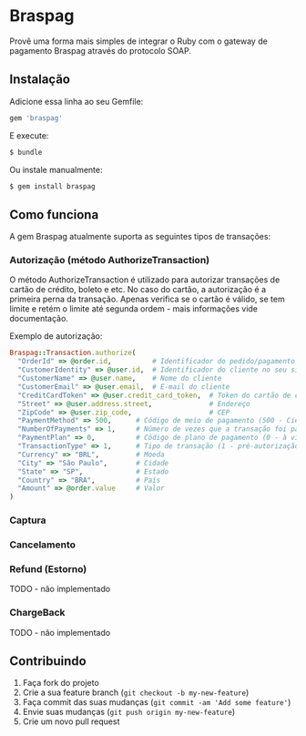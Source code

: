 # Braspag

Provê uma forma mais simples de integrar o Ruby com o gateway de pagamento Braspag através do protocolo SOAP.

## Instalação

Adicione essa linha ao seu Gemfile:

```bash
gem 'braspag'
```

E execute:

```bash
$ bundle
```

Ou instale manualmente:

```bash
$ gem install braspag
```

## Como funciona

A gem Braspag atualmente suporta as seguintes tipos de transações:

### Autorização (método AuthorizeTransaction)

O método AuthorizeTransaction é utilizado para autorizar transações de cartão de crédito, boleto e etc. No caso do cartão, a autorização é a primeira perna da transação. Apenas verifica se o cartão é válido, se tem limite e retém o limite até segunda ordem - mais informações vide documentação.

Exemplo de autorização:

```ruby
Braspag::Transaction.authorize(
  "OrderId" => @order.id,          # Identificador do pedido/pagamento no seu sistema
  "CustomerIdentity" => @user.id,  # Identificador do cliente no seu sistema
  "CustomerName" => @user.name,    # Nome do cliente
  "CustomerEmail" => @user.email,  # E-mail do cliente
  "CreditCardToken" => @user.credit_card_token,  # Token do cartão de crédito do cliente fornecido pelo Braspag
  "Street" => @user.address.street,              # Endereço
  "ZipCode" => @user.zip_code,                   # CEP
  "PaymentMethod" => 500,      # Código de meio de pagamento (500 - Cielo Visa) / vide documentação
  "NumberOfPayments" => 1,     # Número de vezes que a transação foi parcelada / vide documentação
  "PaymentPlan" => 0,          # Código de plano de pagamento (0 - à vista) / vide documentação
  "TransactionType" => 1,      # Tipo de transação (1 - pré-autorização) / vide documentação
  "Currency" => "BRL",         # Moeda
  "City" => "São Paulo",       # Cidade
  "State" => "SP",             # Estado
  "Country" => "BRA",          # País
  "Amount" => @order.value     # Valor
)
```

### Captura

### Cancelamento

### Refund (Estorno)
TODO - não implementado

### ChargeBack
TODO - não implementado

## Contribuindo

1. Faça fork do projeto
2. Crie a sua feature branch (`git checkout -b my-new-feature`)
3. Faça commit das suas mudanças (`git commit -am 'Add some feature'`)
4. Envie suas mudanças (`git push origin my-new-feature`)
5. Crie um novo pull request
